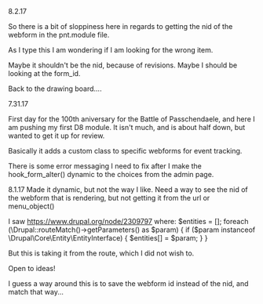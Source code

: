 8.2.17

So there is a bit of sloppiness here in regards to getting the nid of
the webform in the pnt.module file.

As I type this I am wondering if I am looking for the wrong item.

Maybe it shouldn't be the nid, because of revisions.
Maybe I should be looking at the form_id.

Back to the drawing board....





7.31.17

First day for the 100th aniversary for the Battle of Passchendaele, and here I
am pushing my first D8 module.
It isn't much, and is about half down, but wanted to get it up for review.

Basically it adds a custom class to specific webforms for event tracking.

There is some error messaging I need to fix after I make the hook_form_alter()
dynamic to the choices from the admin page.


8.1.17
Made it dynamic, but not the way I like.
Need a way to see the nid of the webform that is rendering, but not getting it
from the url or menu_object()

I saw https://www.drupal.org/node/2309797 where:
$entities = [];
foreach (\Drupal::routeMatch()->getParameters() as $param) {
  if ($param instanceof \Drupal\Core\Entity\EntityInterface) {
    $entities[] = $param;
  }
}

But this is taking it from the route, which I did not wish to.

Open to ideas!

I guess a way around this is to save the webform id instead of the nid, and
match that way...
